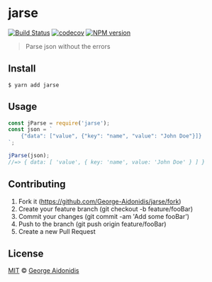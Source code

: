 # jarse

[![Build Status](https://travis-ci.org/George-Aidonidis/jarse.svg?branch=master)](https://travis-ci.org/George-Aidonidis/jarse) [![codecov](https://codecov.io/gh/George-Aidonidis/jarse/badge.svg?branch=master)](https://codecov.io/gh/George-Aidonidis/jarse?branch=master) [![NPM version](https://img.shields.io/npm/v/jarse.svg?style=flat)](https://www.npmjs.com/package/jarse)

> Parse json without the errors

## Install

```
$ yarn add jarse
```

## Usage

```js
const jParse = require('jarse');
const json = `
	{"data": ["value", {"key": "name", "value": "John Doe"}]}
`;

jParse(json);
//=> { data: [ 'value', { key: 'name', value: 'John Doe' } ] }
```

## Contributing

1. Fork it (<https://github.com/George-Aidonidis/jarse/fork>)
2. Create your feature branch (git checkout -b feature/fooBar)
3. Commit your changes (git commit -am 'Add some fooBar')
4. Push to the branch (git push origin feature/fooBar)
5. Create a new Pull Request

## License

[MIT](./license) © [George Aidonidis](https://georgeaidonidis.com)
